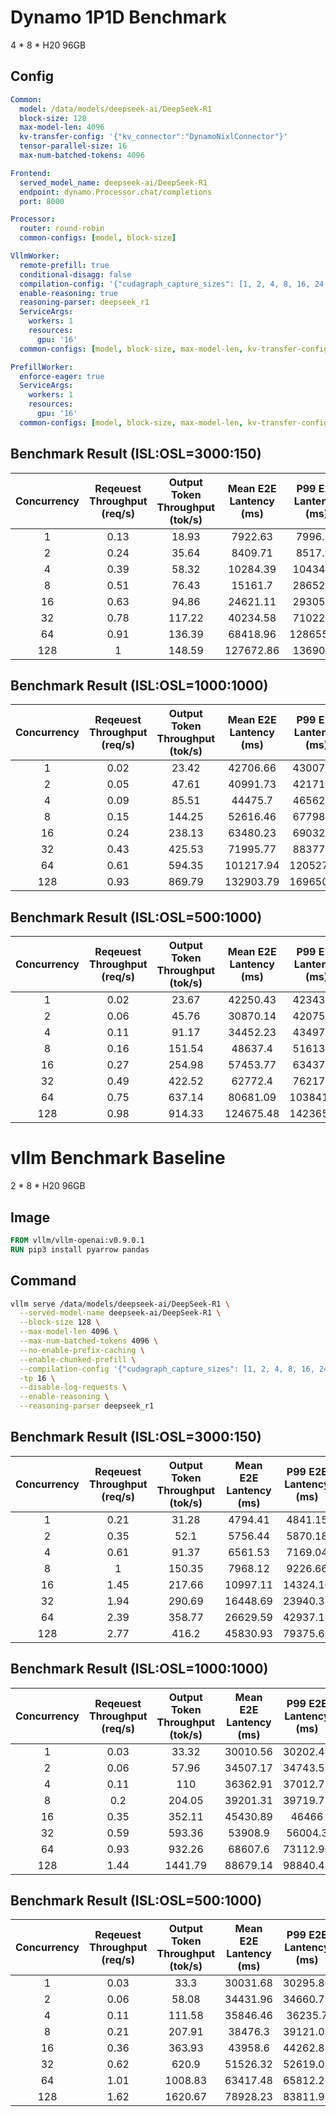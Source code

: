 # Dynamo 1P1D Benchmark

4 * 8 * H20 96GB

## Config

```yaml
Common:
  model: /data/models/deepseek-ai/DeepSeek-R1
  block-size: 128
  max-model-len: 4096
  kv-transfer-config: '{"kv_connector":"DynamoNixlConnector"}'
  tensor-parallel-size: 16
  max-num-batched-tokens: 4096

Frontend:
  served_model_name: deepseek-ai/DeepSeek-R1
  endpoint: dynamo.Processor.chat/completions
  port: 8000

Processor:
  router: round-robin
  common-configs: [model, block-size]

VllmWorker:
  remote-prefill: true
  conditional-disagg: false
  compilation-config: '{"cudagraph_capture_sizes": [1, 2, 4, 8, 16, 24, 32, 40, 48, 56, 64, 72, 80, 88, 96, 104, 112, 120, 128, 136, 144, 152, 160, 168, 176, 184, 192, 200, 208, 216, 224, 232, 240, 248, 256]}'
  enable-reasoning: true
  reasoning-parser: deepseek_r1
  ServiceArgs:
    workers: 1
    resources:
      gpu: '16'
  common-configs: [model, block-size, max-model-len, kv-transfer-config, tensor-parallel-size]

PrefillWorker:
  enforce-eager: true
  ServiceArgs:
    workers: 1
    resources:
      gpu: '16'
  common-configs: [model, block-size, max-model-len, kv-transfer-config, tensor-parallel-size, max-num-batched-tokens, enforce-eager]
```



## Benchmark Result (ISL:OSL=3000:150)

| Concurrency | Reqeuest Throughput (req/s) | Output Token Throughput (tok/s) | Mean E2E Lantency (ms) | P99 E2E Lantency (ms) | Mean TTFT (ms) | P99 TTFT (ms) | Mean TPOT (ms) | P99 TPOT (ms) |
|:-----------:|:--------------------------:|:-------------------------------:|:-----------------------:|:---------------------:|:--------------:|:-------------:|:-------------:|:------------:|
| 1 | 0.13 | 18.93 | 7922.63 | 7996.39 | 1360.33 | 1393.85 | 44.04 | 44.32 |
| 2 | 0.24 | 35.64 | 8409.71 | 8517.96 | 2205.08 | 2270.39 | 41.64 | 42.3 |
| 4 | 0.39 | 58.32 | 10284.39 | 10434.39 | 3943.15 | 4050.12 | 42.56 | 43.28 |
| 8 | 0.51 | 76.43 | 15161.7 | 28652.96 | 8085.13 | 21478.65 | 47.49 | 48.75 |
| 16 | 0.63 | 94.86 | 24621.11 | 29305.45 | 16449.11 | 22884.79 | 54.85 | 56 |
| 32 | 0.78 | 117.22 | 40234.58 | 71022.54 | 30692.74 | 61249.9 | 64.04 | 67.49 |
| 64 | 0.91 | 136.39 | 68418.96 | 128655.75 | 56918.99 | 117056.13 | 77.31 | 81.88 |
| 128 | 1 | 148.59 | 127672.86 | 136909.7 | 111751.54 | 122149.31 | 107.46 | 112.6 |

## Benchmark Result (ISL:OSL=1000:1000) 

| Concurrency | Reqeuest Throughput (req/s) | Output Token Throughput (tok/s) | Mean E2E Lantency (ms) | P99 E2E Lantency (ms) | Mean TTFT (ms) | P99 TTFT (ms) | Mean TPOT (ms) | P99 TPOT (ms) |
|:-----------:|:--------------------------:|:-------------------------------:|:-----------------------:|:---------------------:|:--------------:|:-------------:|:-------------:|:------------:|
| 1 | 0.02 | 23.42 | 42706.66 | 43007.17 | 654.31 | 824.1 | 42.09 | 42.38 |
| 2 | 0.05 | 47.61 | 40991.73 | 42171.98 | 1128.78 | 1353.75 | 40.39 | 40.93 |
| 4 | 0.09 | 85.51 | 44475.7 | 46562.75 | 1957.36 | 3158.4 | 43.48 | 44.43 |
| 8 | 0.15 | 144.25 | 52616.46 | 67798.97 | 4181.03 | 19999.62 | 48.88 | 51.45 |
| 16 | 0.24 | 238.13 | 63480.23 | 69032.23 | 9562.51 | 13258.1 | 55.27 | 58.46 |
| 32 | 0.43 | 425.53 | 71995.77 | 88377.43 | 16720.02 | 31021.77 | 55.86 | 57.46 |
| 64 | 0.61 | 594.35 | 101217.94 | 120527.49 | 37248.22 | 53620.66 | 66.1 | 69.15 |
| 128 | 0.93 | 869.79 | 132903.79 | 169650.72 | 53761.13 | 94068.37 | 85.24 | 93.62 |

## Benchmark Result (ISL:OSL=500:1000) 
| Concurrency | Reqeuest Throughput (req/s) | Output Token Throughput (tok/s) | Mean E2E Lantency (ms) | P99 E2E Lantency (ms) | Mean TTFT (ms) | P99 TTFT (ms) | Mean TPOT (ms) | P99 TPOT (ms) |
|:-----------:|:--------------------------:|:-------------------------------:|:-----------------------:|:---------------------:|:--------------:|:-------------:|:-------------:|:------------:|
| 1 | 0.02 | 23.67 | 42250.43 | 42343.32 | 494.09 | 660.57 | 41.8 | 41.87 |
| 2 | 0.06 | 45.76 | 30870.14 | 42075.51 | 847.16 | 971.93 | 40.07 | 41.38 |
| 4 | 0.11 | 91.17 | 34452.23 | 43497.29 | 937.09 | 2076.48 | 41.56 | 42.68 |
| 8 | 0.16 | 151.54 | 48637.4 | 51613.52 | 2380.23 | 3625.33 | 48.09 | 48.68 |
| 16 | 0.27 | 254.98 | 57453.77 | 63437.44 | 4869.1 | 6965.22 | 54.92 | 57.45 |
| 32 | 0.49 | 422.52 | 62772.4 | 76217.87 | 11445.05 | 16105.9 | 59.04 | 61.24 |
| 64 | 0.75 | 637.14 | 80681.09 | 103841.12 | 23147.03 | 34647.87 | 68.12 | 74.13 |
| 128 | 0.98 | 914.33 | 124675.48 | 142365.73 | 42858.29 | 53433.67 | 88.17 | 92.8 |


# vllm Benchmark Baseline

2 * 8 * H20 96GB

## Image

```Dockerfile
FROM vllm/vllm-openai:v0.9.0.1
RUN pip3 install pyarrow pandas
```

## Command
```bash
vllm serve /data/models/deepseek-ai/DeepSeek-R1 \
  --served-model-name deepseek-ai/DeepSeek-R1 \
  --block-size 128 \
  --max-model-len 4096 \
  --max-num-batched-tokens 4096 \
  --no-enable-prefix-caching \
  --enable-chunked-prefill \
  --compilation-config '{"cudagraph_capture_sizes": [1, 2, 4, 8, 16, 24, 32, 40, 48, 56, 64, 72, 80, 88, 96, 104, 112, 120, 128, 136, 144, 152, 160, 168, 176, 184, 192, 200, 208, 216, 224, 232, 240, 248, 256]}' \
  -tp 16 \
  --disable-log-requests \
  --enable-reasoning \
  --reasoning-parser deepseek_r1
```

## Benchmark Result (ISL:OSL=3000:150)
| Concurrency | Reqeuest Throughput (req/s) | Output Token Throughput (tok/s) | Mean E2E Lantency (ms)  | P99 E2E Lantency (ms) | Mean TTFT (ms) | P99 TTFT (ms) | Mean TPOT (ms) | P99 TPOT (ms) |
|:-----------:|:--------------------------:|:-------------------------------:|:-----------------------:|:---------------------:|:--------------:|:-------------:|:-------------:|:------------:|
| 1 | 0.21 | 31.28 | 4794.41 | 4841.15 | 315.73 | 318.74 | 30.06 | 30.39 |
| 2 | 0.35 | 52.1 | 5756.44 | 5870.18 | 459.21 | 612.92 | 35.55 | 37.18 |
| 4 | 0.61 | 91.37 | 6561.53 | 7169.04 | 561.26 | 1171.5 | 40.27 | 45.18 |
| 8 | 1 | 150.35 | 7968.12 | 9226.66 | 675.11 | 2264.11 | 48.95 | 51.44 |
| 16 | 1.45 | 217.66 | 10997.11 | 14324.16 | 875.6 | 4363.43 | 67.93 | 71.48 |
| 32 | 1.94 | 290.69 | 16448.69 | 23940.38 | 1271.29 | 8635.51 | 101.86 | 107.46 |
| 64 | 2.39 | 358.77 | 26629.59 | 42937.18 | 1872.85 | 17588.34 | 166.15 | 175.1 |
| 128 | 2.77 | 416.2 | 45830.93 | 79375.69 | 2976.7 | 35364.6 | 287.61 | 302.65 |

## Benchmark Result (ISL:OSL=1000:1000)
| Concurrency | Reqeuest Throughput (req/s) | Output Token Throughput (tok/s) | Mean E2E Lantency (ms)  | P99 E2E Lantency (ms) | Mean TTFT (ms) | P99 TTFT (ms) | Mean TPOT (ms) | P99 TPOT (ms) |
|:-----------:|:--------------------------:|:-------------------------------:|:-----------------------:|:---------------------:|:--------------:|:-------------:|:-------------:|:------------:|
| 1 | 0.03 | 33.32 | 30010.56 | 30202.48 | 158.64 | 167.93 | 29.88 | 30.07 |
| 2 | 0.06 | 57.96 | 34507.17 | 34743.53 | 233.92 | 305.74 | 34.31 | 34.59 |
| 4 | 0.11 | 110 | 36362.91 | 37012.77 | 370.24 | 453.67 | 36.03 | 36.76 |
| 8 | 0.2 | 204.05 | 39201.31 | 39719.73 | 486.31 | 846.82 | 38.75 | 39.37 |
| 16 | 0.35 | 352.11 | 45430.89 | 46466 | 615.43 | 1620.85 | 44.86 | 45.54 |
| 32 | 0.59 | 593.36 | 53908.9 | 56004.3 | 788.2 | 3114.6 | 53.17 | 54.67 |
| 64 | 0.93 | 932.26 | 68607.6 | 73112.96 | 1035.6 | 5904.52 | 67.64 | 68.83 |
| 128 | 1.44 | 1441.79 | 88679.14 | 98840.42 | 1426 | 11664.79 | 87.34 | 89.41 |

## Benchmark Result (ISL:OSL=500:1000)
| Concurrency | Reqeuest Throughput (req/s) | Output Token Throughput (tok/s) | Mean E2E Lantency (ms)  | P99 E2E Lantency (ms) | Mean TTFT (ms) | P99 TTFT (ms) | Mean TPOT (ms) | P99 TPOT (ms) |
|:-----------:|:--------------------------:|:-------------------------------:|:-----------------------:|:---------------------:|:--------------:|:-------------:|:-------------:|:------------:|
| 1 | 0.03 | 33.3 | 30031.68 | 30295.86 | 151.6 | 158.35 | 29.91 | 30.18 |
| 2 | 0.06 | 58.08 | 34431.96 | 34660.79 | 239.67 | 462.21 | 34.23 | 34.52 |
| 4 | 0.11 | 111.58 | 35846.46 | 36235.7 | 235.6 | 314.28 | 35.65 | 36.09 |
| 8 | 0.21 | 207.91 | 38476.3 | 39121.09 | 370.98 | 470.8 | 38.14 | 38.98 |
| 16 | 0.36 | 363.93 | 43958.6 | 44262.81 | 550.2 | 886.11 | 43.45 | 43.9 |
| 32 | 0.62 | 620.9 | 51526.32 | 52619.08 | 644.86 | 1675 | 50.93 | 52.19 |
| 64 | 1.01 | 1008.83 | 63417.48 | 65812.21 | 818.42 | 3342.4 | 62.66 | 63.16 |
| 128 | 1.62 | 1620.67 | 78928.23 | 83811.97 | 1052.66 | 6221.44 | 77.95 | 80.24 |